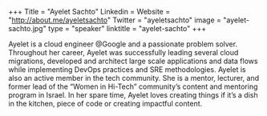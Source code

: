+++
Title = "Ayelet Sachto"
Linkedin = 
Website = "http://about.me/ayeletsachto"
Twitter = "ayeletsachto"
image = "ayelet-sachto.jpg"
type = "speaker"
linktitle = "ayelet-sachto"
+++

Ayelet is a cloud engineer @Google and a passionate problem solver. Throughout her career, Ayelet was successfully leading several cloud migrations, developed and architect large scale applications and data flows while implementing DevOps practices and SRE methodologies. Ayelet is also an active member in the tech community. She is a mentor, lecturer, and former lead of the “Women in Hi-Tech” community’s content and mentoring program in Israel. In her spare time, Ayelet loves creating things if it’s a dish in the kitchen, piece of code or creating impactful content.